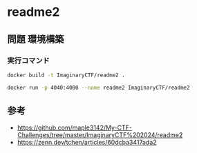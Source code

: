# readme2

## 問題 環境構築

### 実行コマンド

```bash
docker build -t ImaginaryCTF/readme2 .
```

```bash
docker run -p 4040:4000 --name readme2 ImaginaryCTF/readme2
```

## 参考

- https://github.com/maple3142/My-CTF-Challenges/tree/master/ImaginaryCTF%202024/readme2
- https://zenn.dev/tchen/articles/60dcba3417ada2
